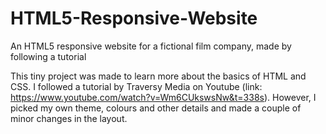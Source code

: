 # HTML5-Responsive-Website
An HTML5 responsive website for a fictional film company, made by following a tutorial

This tiny project was made to learn more about the basics of HTML and CSS. 
I followed a tutorial by Traversy Media on Youtube (link: https://www.youtube.com/watch?v=Wm6CUkswsNw&t=338s). 
However, I picked my own theme, colours and other details and made a couple of minor changes in the layout.
